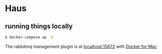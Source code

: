 # Haus

## running things locally

```bash
$ docker-compose up -d
```

The rabbitmq management plugin is at [localhost:15672](http://localhost:15672) with [Docker for Mac](https://docs.docker.com/docker-for-mac/)